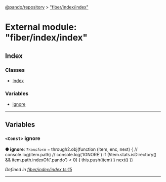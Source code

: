 [@pando/repository](../README.md) > ["fiber/index/index"](../modules/_fiber_index_index_.md)

# External module: "fiber/index/index"

## Index

### Classes

* [Index](../classes/_fiber_index_index_.index.md)

### Variables

* [ignore](_fiber_index_index_.md#ignore)

---

## Variables

<a id="ignore"></a>

### `<Const>` ignore

**● ignore**: *`Transform`* =  through2.obj(function (item, enc, next) {
    // console.log(item.path)
    // console.log('IGNORE')
    if (!item.stats.isDirectory() && item.path.indexOf('.pando') < 0) {
        this.push(item)
    }
    next()
})

*Defined in [fiber/index/index.ts:15](https://github.com/ryhope/pando/blob/a668fa92/packages/repository/src/fiber/index/index.ts#L15)*

___

